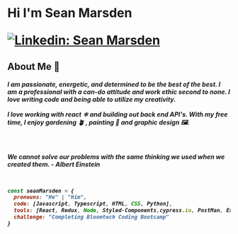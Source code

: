 <h1>Hi I'm Sean Marsden

[![Linkedin: Sean Marsden](https://img.shields.io/badge/-seanmarsden-blue?style=flat-square&logo=Linkedin&logoColor=white&link=https://www.linkedin.com/in/seanmarsden/)](https://www.linkedin.com/in/sean-marsden-813a41158?original_referer=https%3A%2F%2Fwww.google.com%2F)



<h2> About Me 🧃

<h5>I am passionate, energetic, and determined to be the best of the best. I am a professional with a can-do attitude and work ethic second to none. I love writing code and being able to utilize my creativity.
<br />
&nbsp;
&nbsp;
&nbsp;

<div>
I love working with react ⚛️ and building out back end API's. With my free time, I enjoy gardening 🪴 , painting 🎨 and graphic design 🖼️.
</div>



&nbsp;
<br />
<h5>We cannot solve our problems with the same thinking we used when we created them. - Albert Einstein <br />
&nbsp;




```javascript

const seanMarsden = {
  pronouns: "He" | "Him",
  code: [Javascript, Typescript, HTML, CSS, Python],
  tools: [React, Redux, Node, Styled-Components,cypress.io, PostMan, Express, NPM/Yarn, Axios],
  challenge: "Completing Bloomtech Coding Bootcamp"
}

```

